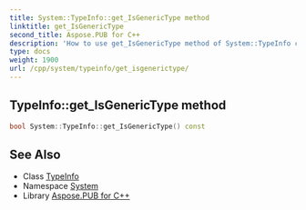 ```yaml
---
title: System::TypeInfo::get_IsGenericType method
linktitle: get_IsGenericType
second_title: Aspose.PUB for C++
description: 'How to use get_IsGenericType method of System::TypeInfo class in C++.'
type: docs
weight: 1900
url: /cpp/system/typeinfo/get_isgenerictype/
---
```

## TypeInfo::get_IsGenericType method




```cpp
bool System::TypeInfo::get_IsGenericType() const
```

## See Also

* Class [TypeInfo](../)
* Namespace [System](../../)
* Library [Aspose.PUB for C++](../../../)
